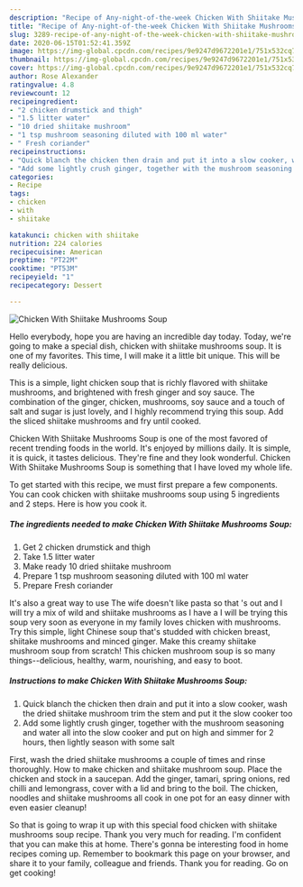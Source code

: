 ```yaml
---
description: "Recipe of Any-night-of-the-week Chicken With Shiitake Mushrooms Soup"
title: "Recipe of Any-night-of-the-week Chicken With Shiitake Mushrooms Soup"
slug: 3289-recipe-of-any-night-of-the-week-chicken-with-shiitake-mushrooms-soup
date: 2020-06-15T01:52:41.359Z
image: https://img-global.cpcdn.com/recipes/9e9247d9672201e1/751x532cq70/chicken-with-shiitake-mushrooms-soup-recipe-main-photo.jpg
thumbnail: https://img-global.cpcdn.com/recipes/9e9247d9672201e1/751x532cq70/chicken-with-shiitake-mushrooms-soup-recipe-main-photo.jpg
cover: https://img-global.cpcdn.com/recipes/9e9247d9672201e1/751x532cq70/chicken-with-shiitake-mushrooms-soup-recipe-main-photo.jpg
author: Rose Alexander
ratingvalue: 4.8
reviewcount: 12
recipeingredient:
- "2 chicken drumstick and thigh"
- "1.5 litter water"
- "10 dried shiitake mushroom"
- "1 tsp mushroom seasoning diluted with 100 ml water"
- " Fresh coriander"
recipeinstructions:
- "Quick blanch the chicken then drain and put it into a slow cooker, wash the dried shiitake mushroom trim the stem and put it the slow cooker too"
- "Add some lightly crush ginger, together with the mushroom seasoning and water all into the slow cooker and put on high and simmer for 2 hours, then lightly season with some salt"
categories:
- Recipe
tags:
- chicken
- with
- shiitake

katakunci: chicken with shiitake 
nutrition: 224 calories
recipecuisine: American
preptime: "PT22M"
cooktime: "PT53M"
recipeyield: "1"
recipecategory: Dessert

---
```



![Chicken With Shiitake Mushrooms Soup](https://img-global.cpcdn.com/recipes/9e9247d9672201e1/751x532cq70/chicken-with-shiitake-mushrooms-soup-recipe-main-photo.jpg)

Hello everybody, hope you are having an incredible day today. Today, we're going to make a special dish, chicken with shiitake mushrooms soup. It is one of my favorites. This time, I will make it a little bit unique. This will be really delicious.

This is a simple, light chicken soup that is richly flavored with shiitake mushrooms, and brightened with fresh ginger and soy sauce. The combination of the ginger, chicken, mushrooms, soy sauce and a touch of salt and sugar is just lovely, and I highly recommend trying this soup. Add the sliced shiitake mushrooms and fry until cooked.

Chicken With Shiitake Mushrooms Soup is one of the most favored of recent trending foods in the world. It's enjoyed by millions daily. It is simple, it is quick, it tastes delicious. They're fine and they look wonderful. Chicken With Shiitake Mushrooms Soup is something that I have loved my whole life.


To get started with this recipe, we must first prepare a few components. You can cook chicken with shiitake mushrooms soup using 5 ingredients and 2 steps. Here is how you cook it.

<!--inarticleads1-->

##### The ingredients needed to make Chicken With Shiitake Mushrooms Soup:

1. Get 2 chicken drumstick and thigh
1. Take 1.5 litter water
1. Make ready 10 dried shiitake mushroom
1. Prepare 1 tsp mushroom seasoning diluted with 100 ml water
1. Prepare  Fresh coriander


It&#39;s also a great way to use The wife doesn&#39;t like pasta so that &#39;s out and I will try a mix of wild and shiitake mushrooms as I have a I will be trying this soup very soon as everyone in my family loves chicken with mushrooms. Try this simple, light Chinese soup that&#39;s studded with chicken breast, shiitake mushrooms and minced ginger. Make this creamy shiitake mushroom soup from scratch! This chicken mushroom soup is so many things--delicious, healthy, warm, nourishing, and easy to boot. 

<!--inarticleads2-->

##### Instructions to make Chicken With Shiitake Mushrooms Soup:

1. Quick blanch the chicken then drain and put it into a slow cooker, wash the dried shiitake mushroom trim the stem and put it the slow cooker too
1. Add some lightly crush ginger, together with the mushroom seasoning and water all into the slow cooker and put on high and simmer for 2 hours, then lightly season with some salt


First, wash the dried shiitake mushrooms a couple of times and rinse thoroughly. How to make chicken and shiitake mushroom soup. Place the chicken and stock in a saucepan. Add the ginger, tamari, spring onions, red chilli and lemongrass, cover with a lid and bring to the boil. The chicken, noodles and shiitake mushrooms all cook in one pot for an easy dinner with even easier cleanup! 

So that is going to wrap it up with this special food chicken with shiitake mushrooms soup recipe. Thank you very much for reading. I'm confident that you can make this at home. There's gonna be interesting food in home recipes coming up. Remember to bookmark this page on your browser, and share it to your family, colleague and friends. Thank you for reading. Go on get cooking!
